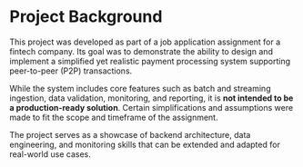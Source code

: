 # Project Background

This project was developed as part of a job application assignment for a fintech company.
Its goal was to demonstrate the ability to design and implement a simplified yet realistic
payment processing system supporting peer-to-peer (P2P) transactions.

While the system includes core features such as batch and streaming ingestion, data validation, monitoring, and reporting,
it is **not intended to be a production-ready solution**.
Certain simplifications and assumptions were made to fit the scope and timeframe of the assignment.

The project serves as a showcase of backend architecture, data engineering, and monitoring skills
that can be extended and adapted for real-world use cases.
